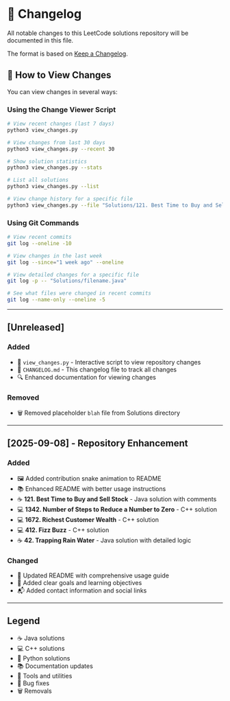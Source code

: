 # 📝 Changelog

All notable changes to this LeetCode solutions repository will be documented in this file.

The format is based on [Keep a Changelog](https://keepachangelog.com/en/1.0.0/).

## 🚀 How to View Changes

You can view changes in several ways:

### Using the Change Viewer Script
```bash
# View recent changes (last 7 days)
python3 view_changes.py

# View changes from last 30 days  
python3 view_changes.py --recent 30

# Show solution statistics
python3 view_changes.py --stats

# List all solutions
python3 view_changes.py --list

# View change history for a specific file
python3 view_changes.py --file "Solutions/121. Best Time to Buy and Sell Stock.java"
```

### Using Git Commands
```bash
# View recent commits
git log --oneline -10

# View changes in the last week
git log --since="1 week ago" --oneline

# View detailed changes for a specific file
git log -p -- "Solutions/filename.java"

# See what files were changed in recent commits
git log --name-only --oneline -5
```

---

## [Unreleased]

### Added
- 📜 `view_changes.py` - Interactive script to view repository changes
- 📝 `CHANGELOG.md` - This changelog file to track all changes
- 🔍 Enhanced documentation for viewing changes

### Removed
- 🗑️ Removed placeholder `blah` file from Solutions directory

---

## [2025-09-08] - Repository Enhancement

### Added
- 🖼️ Added contribution snake animation to README
- 📚 Enhanced README with better usage instructions
- ☕ **121. Best Time to Buy and Sell Stock** - Java solution with comments
- 💻 **1342. Number of Steps to Reduce a Number to Zero** - C++ solution
- 💻 **1672. Richest Customer Wealth** - C++ solution
- 💻 **412. Fizz Buzz** - C++ solution  
- ☕ **42. Trapping Rain Water** - Java solution with detailed logic

### Changed
- 📖 Updated README with comprehensive usage guide
- 🎯 Added clear goals and learning objectives
- 📬 Added contact information and social links

---

## Legend
- ☕ Java solutions
- 💻 C++ solutions  
- 🐍 Python solutions
- 📚 Documentation updates
- 🔧 Tools and utilities
- 🐛 Bug fixes
- 🗑️ Removals